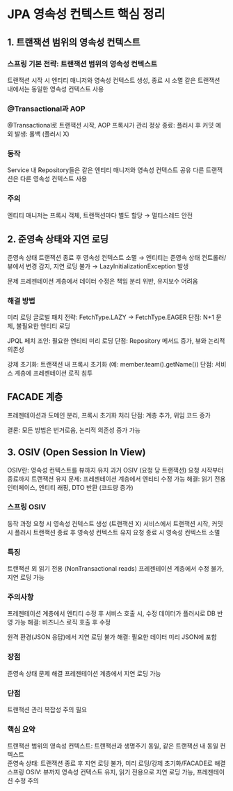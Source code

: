 # JPA 영속성 컨텍스트 핵심 정리
## 1. 트랜잭션 범위의 영속성 컨텍스트

### 스프링 기본 전략: 트랜잭션 범위의 영속성 컨텍스트
트랜잭션 시작 시 엔티티 매니저와 영속성 컨텍스트 생성, 종료 시 소멸
같은 트랜잭션 내에서는 동일한 영속성 컨텍스트 사용


### @Transactional과 AOP
@Transactional로 트랜잭션 시작, AOP 프록시가 관리
정상 종료: 플러시 후 커밋
예외 발생: 롤백 (플러시 X)


### 동작
Service 내 Repository들은 같은 엔티티 매니저와 영속성 컨텍스트 공유
다른 트랜잭션은 다른 영속성 컨텍스트 사용


### 주의
엔티티 매니저는 프록시 객체, 트랜잭션마다 별도 할당 → 멀티스레드 안전



## 2. 준영속 상태와 지연 로딩

준영속 상태
트랜잭션 종료 후 영속성 컨텍스트 소멸 → 엔티티는 준영속 상태
컨트롤러/뷰에서 변경 감지, 지연 로딩 불가 → LazyInitializationException 발생


문제
프레젠테이션 계층에서 데이터 수정은 책임 분리 위반, 유지보수 어려움


### 해결 방법
미리 로딩
글로벌 패치 전략: FetchType.LAZY → FetchType.EAGER
단점: N+1 문제, 불필요한 엔티티 로딩


JPQL 페치 조인: 필요한 엔티티 미리 로딩
단점: Repository 메서드 증가, 뷰와 논리적 의존성


강제 초기화: 트랜잭션 내 프록시 초기화 (예: member.team().getName())
단점: 서비스 계층에 프레젠테이션 로직 침투




## FACADE 계층
프레젠테이션과 도메인 분리, 프록시 초기화 처리
단점: 계층 추가, 위임 코드 증가




결론: 모든 방법은 번거로움, 논리적 의존성 증가 가능

## 3. OSIV (Open Session In View)

OSIV란: 영속성 컨텍스트를 뷰까지 유지
과거 OSIV (요청 당 트랜잭션)
요청 시작부터 종료까지 트랜잭션 유지
문제: 프레젠테이션 계층에서 엔티티 수정 가능
해결: 읽기 전용 인터페이스, 엔티티 래핑, DTO 반환 (코드량 증가)


### 스프링 OSIV
동작 과정
요청 시 영속성 컨텍스트 생성 (트랜잭션 X)
서비스에서 트랜잭션 시작, 커밋 시 플러시
트랜잭션 종료 후 영속성 컨텍스트 유지
요청 종료 시 영속성 컨텍스트 소멸


### 특징
트랜잭션 외 읽기 전용 (NonTransactional reads)
프레젠테이션 계층에서 수정 불가, 지연 로딩 가능




### 주의사항
프레젠테이션 계층에서 엔티티 수정 후 서비스 호출 시, 수정 데이터가 플러시로 DB 반영 가능
해결: 비즈니스 로직 호출 후 수정


원격 환경(JSON 응답)에서 지연 로딩 불가
해결: 필요한 데이터 미리 JSON에 포함




### 장점
준영속 상태 문제 해결
프레젠테이션 계층에서 지연 로딩 가능


### 단점
트랜잭션 관리 복잡성 주의 필요



### 핵심 요약

트랜잭션 범위의 영속성 컨텍스트: 트랜잭션과 생명주기 동일, 같은 트랜잭션 내 동일 컨텍스트<br>
준영속 상태: 트랜잭션 종료 후 지연 로딩 불가, 미리 로딩/강제 초기화/FACADE로 해결<br>
스프링 OSIV: 뷰까지 영속성 컨텍스트 유지, 읽기 전용으로 지연 로딩 가능, 프레젠테이션 수정 주의

